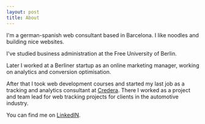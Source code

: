 ```yaml
---
layout: post
title: About
---
```

I'm a german-spanish web consultant based in Barcelona. I like noodles and building nice websites.

I've studied business administration at the Free University of Berlin.

Later I worked at a Berliner startup as an online marketing manager, working on analytics and conversion optimisation.

After that I took web development courses and started my last job as a tracking and analytics consultant at [Credera](https://www.credera.com). There I worked as a project and team lead for web tracking projects for clients in the automotive industry.

You can find me on [LinkedIN](https://linkedin.com/in/jan-balanya-scholl).